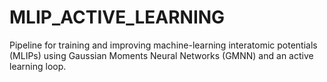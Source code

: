 # MLIP_ACTIVE_LEARNING
Pipeline for training and improving machine-learning interatomic potentials (MLIPs) using Gaussian Moments Neural Networks (GMNN) and an active learning loop.
